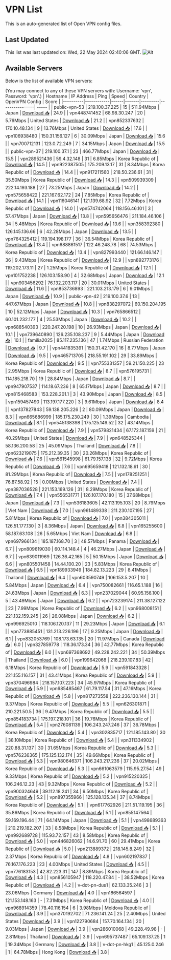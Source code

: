 # VPN List

This is an auto-generated list of Open VPN config files.

## Last Updated

This list was last updated on: Wed, 22 May 2024 02:40:06 GMT.
![Alt](https://repobeats.axiom.co/api/embed/186b98318ef1479477931607c1ad7d823f12451f.svg "Repobeats analytics image")

## Available Servers

Below is the list of available VPN servers:

(You may connect to any of these VPN servers with: Username: 'vpn', Password: 'vpn'.)
| Hostname | IP Address | Ping | Speed | Country | OpenVPN Config | Score |
|----------|------------|------|-------|---------|----------------| ----- |
| public-vpn-53 | 219.100.37.225 | 15 | 511.94Mbps | Japan | [Download 📥](./configs/server_0_JP.ovpn) | 24.9 |
| vpn448741452 | 68.98.30.247 | 20 | 5.76Mbps | United States | [Download 📥](./configs/server_1_US.ovpn) | 21.2 |
| vpn852337632 | 170.10.48.134 | 9 | 13.76Mbps | United States | [Download 📥](./configs/server_2_US.ovpn) | 17.6 |
| vpn106938480 | 150.31.156.127 | 6 | 30.09Mbps | Japan | [Download 📥](./configs/server_3_JP.ovpn) | 15.6 |
| vpn700712131 | 123.0.72.249 | 7 | 34.15Mbps | Japan | [Download 📥](./configs/server_4_JP.ovpn) | 15.5 |
| public-vpn-37 | 219.100.37.1 | 23 | 466.77Mbps | Japan | [Download 📥](./configs/server_5_JP.ovpn) | 15.5 |
| vpn289521436 | 59.4.32.148 | 31 | 6.85Mbps | Korea Republic of | [Download 📥](./configs/server_6_KR.ovpn) | 14.5 |
| vpn922387505 | 175.209.13.17 | 31 | 8.34Mbps | Korea Republic of | [Download 📥](./configs/server_7_KR.ovpn) | 14.4 |
| vpn917211560 | 218.50.236.61 | 31 | 35.50Mbps | Korea Republic of | [Download 📥](./configs/server_8_KR.ovpn) | 14.3 |
| vpn509939309 | 222.14.193.188 | 27 | 73.25Mbps | Japan | [Download 📥](./configs/server_9_JP.ovpn) | 14.2 |
| vpn575658422 | 221.167.62.172 | 24 | 7.85Mbps | Korea Republic of | [Download 📥](./configs/server_10_KR.ovpn) | 14.1 |
| vpn116046141 | 121.139.68.92 | 32 | 7.72Mbps | Korea Republic of | [Download 📥](./configs/server_11_KR.ovpn) | 14.0 |
| vpn574742064 | 118.156.46.101 | 3 | 57.47Mbps | Japan | [Download 📥](./configs/server_12_JP.ovpn) | 13.8 |
| vpn595656476 | 211.184.46.106 | 34 | 5.48Mbps | Korea Republic of | [Download 📥](./configs/server_13_KR.ovpn) | 13.6 |
| vpn358392380 | 126.145.136.66 | 6 | 42.28Mbps | Japan | [Download 📥](./configs/server_14_JP.ovpn) | 13.5 |
| vpn764325412 | 119.194.198.177 | 36 | 36.54Mbps | Korea Republic of | [Download 📥](./configs/server_15_KR.ovpn) | 13.4 |
| vpn688861517 | 122.46.248.78 | 68 | 74.53Mbps | Korea Republic of | [Download 📥](./configs/server_16_KR.ovpn) | 13.4 |
| vpn827993440 | 121.66.146.147 | 36 | 9.43Mbps | Korea Republic of | [Download 📥](./configs/server_17_KR.ovpn) | 12.9 |
| vpn892773176 | 119.202.173.11 | 27 | 1.25Mbps | Korea Republic of | [Download 📥](./configs/server_18_KR.ovpn) | 12.1 |
| vpn101752238 | 126.103.158.90 | 4 | 32.68Mbps | Japan | [Download 📥](./configs/server_19_JP.ovpn) | 12.1 |
| vpn903456292 | 76.132.203.117 | 20 | 30.01Mbps | United States | [Download 📥](./configs/server_20_US.ovpn) | 11.6 |
| vpn853736893 | 221.103.213.179 | 6 | 9.01Mbps | Japan | [Download 📥](./configs/server_21_JP.ovpn) | 10.9 |
| public-vpn-42 | 219.100.37.6 | 13 | 447.67Mbps | Japan | [Download 📥](./configs/server_22_JP.ovpn) | 10.8 |
| vpn838297072 | 60.150.204.195 | 10 | 52.12Mbps | Japan | [Download 📥](./configs/server_23_JP.ovpn) | 10.3 |
| vpn765866512 | 60.101.232.177 | 4 | 25.53Mbps | Japan | [Download 📥](./configs/server_24_JP.ovpn) | 10.2 |
| vpn688540393 | 220.247.20.198 | 10 | 26.93Mbps | Japan | [Download 📥](./configs/server_25_JP.ovpn) | 10.1 |
| vpn739640890 | 126.235.108.237 | 9 | 5.44Mbps | Japan | [Download 📥](./configs/server_26_JP.ovpn) | 10.1 |
| familia2025 | 85.117.235.136 | 47 | 1.74Mbps | Russian Federation | [Download 📥](./configs/server_27_RU.ovpn) | 9.7 |
| vpn441835391 | 150.31.42.170 | 16 | 8.77Mbps | Japan | [Download 📥](./configs/server_28_JP.ovpn) | 9.5 |
| vpn465713705 | 218.55.191.102 | 29 | 33.89Mbps | Korea Republic of | [Download 📥](./configs/server_29_KR.ovpn) | 9.5 |
| vpn755331357 | 59.21.150.225 | 23 | 2.95Mbps | Korea Republic of | [Download 📥](./configs/server_30_KR.ovpn) | 8.7 |
| vpn576195731 | 114.185.218.70 | 19 | 28.84Mbps | Japan | [Download 📥](./configs/server_31_JP.ovpn) | 8.7 |
| vpn947907537 | 114.18.67.236 | 8 | 65.17Mbps | Japan | [Download 📥](./configs/server_32_JP.ovpn) | 8.7 |
| vpn815468583 | 153.228.201.1 | 3 | 43.90Mbps | Japan | [Download 📥](./configs/server_33_JP.ovpn) | 8.5 |
| vpn159457490 | 113.197.177.220 | 3 | 9.61Mbps | Japan | [Download 📥](./configs/server_34_JP.ovpn) | 8.4 |
| vpn137827843 | 59.138.205.226 | 2 | 80.09Mbps | Japan | [Download 📥](./configs/server_35_JP.ovpn) | 8.3 |
| vpn665686999 | 185.175.230.249 | 30 | 1.39Mbps | Cambodia | [Download 📥](./configs/server_36_KH.ovpn) | 8.1 |
| vpn545138398 | 175.125.149.52 | 32 | 43.14Mbps | Korea Republic of | [Download 📥](./configs/server_37_KR.ovpn) | 7.9 |
| vpn579821434 | 67.172.187.159 | 21 | 40.29Mbps | United States | [Download 📥](./configs/server_38_US.ovpn) | 7.9 |
| vpn648525344 | 58.136.200.58 | 25 | 45.09Mbps | Thailand | [Download 📥](./configs/server_39_TH.ovpn) | 7.8 |
| vpn623219075 | 175.212.39.35 | 30 | 20.26Mbps | Korea Republic of | [Download 📥](./configs/server_40_KR.ovpn) | 7.6 |
| vpn561545998 | 61.79.157.138 | 32 | 9.72Mbps | Korea Republic of | [Download 📥](./configs/server_41_KR.ovpn) | 7.6 |
| vpn695659418 | 121.132.18.61 | 30 | 81.29Mbps | Korea Republic of | [Download 📥](./configs/server_42_KR.ovpn) | 7.5 |
| vpn178251251 | 76.87.58.92 | 15 | 0.00Mbps | United States | [Download 📥](./configs/server_43_US.ovpn) | 7.4 |
| vpn387036528 | 221.153.169.126 | 31 | 8.29Mbps | Korea Republic of | [Download 📥](./configs/server_44_KR.ovpn) | 7.4 |
| vpn556531771 | 126.107.170.180 | 15 | 37.68Mbps | Japan | [Download 📥](./configs/server_45_JP.ovpn) | 7.3 |
| vpn536183605 | 42.113.195.103 | 20 | 8.79Mbps | Viet Nam | [Download 📥](./configs/server_46_VN.ovpn) | 7.0 |
| vpn961489338 | 211.230.107.195 | 27 | 5.81Mbps | Korea Republic of | [Download 📥](./configs/server_47_KR.ovpn) | 7.0 |
| vpn384305011 | 126.51.177.130 | 3 | 8.36Mbps | Japan | [Download 📥](./configs/server_48_JP.ovpn) | 6.8 |
| vpn165255600 | 58.187.63.108 | 26 | 5.65Mbps | Viet Nam | [Download 📥](./configs/server_49_VN.ovpn) | 6.8 |
| vpn697966134 | 185.187.168.70 | 3 | 48.57Mbps | Panama | [Download 📥](./configs/server_50_PA.ovpn) | 6.7 |
| vpn809619030 | 60.114.148.4 | 4 | 46.27Mbps | Japan | [Download 📥](./configs/server_51_JP.ovpn) | 6.7 |
| vpn639011969 | 126.36.42.165 | 5 | 50.15Mbps | Japan | [Download 📥](./configs/server_52_JP.ovpn) | 6.6 |
| vpn805501458 | 14.44.100.20 | 23 | 5.83Mbps | Korea Republic of | [Download 📥](./configs/server_53_KR.ovpn) | 6.5 |
| vpn189933949 | 184.82.13.223 | 29 | 8.41Mbps | Thailand | [Download 📥](./configs/server_54_TH.ovpn) | 6.4 |
| vpn603590749 | 106.153.5.207 | 10 | 5.84Mbps | Japan | [Download 📥](./configs/server_55_JP.ovpn) | 6.4 |
| vpn750082661 | 116.65.1.188 | 16 | 24.63Mbps | Japan | [Download 📥](./configs/server_56_JP.ovpn) | 6.3 |
| vpn237029044 | 60.95.156.100 | 5 | 43.49Mbps | Japan | [Download 📥](./configs/server_57_JP.ovpn) | 6.2 |
| vpn723239174 | 211.38.127.122 | 23 | 7.99Mbps | Korea Republic of | [Download 📥](./configs/server_58_KR.ovpn) | 6.2 |
| vpn968008151 | 221.132.159.245 | 26 | 26.08Mbps | Japan | [Download 📥](./configs/server_59_JP.ovpn) | 6.2 |
| vpn996925010 | 118.106.120.137 | 11 | 29.23Mbps | Japan | [Download 📥](./configs/server_60_JP.ovpn) | 6.1 |
| vpn773885451 | 131.213.226.196 | 17 | 9.25Mbps | Japan | [Download 📥](./configs/server_61_JP.ovpn) | 6.1 |
| vpn832053769 | 108.173.63.135 | 20 | 11.97Mbps | Canada | [Download 📥](./configs/server_62_CA.ovpn) | 6.0 |
| vpn327859778 | 118.36.173.34 | 36 | 42.77Mbps | Korea Republic of | [Download 📥](./configs/server_63_KR.ovpn) | 6.0 |
| vpn697368692 | 49.228.242.221 | 34 | 50.39Mbps | Thailand | [Download 📥](./configs/server_64_TH.ovpn) | 6.0 |
| vpn199642068 | 218.239.107.83 | 42 | 6.18Mbps | Korea Republic of | [Download 📥](./configs/server_65_KR.ovpn) | 5.9 |
| vpn591843328 | 221.155.116.157 | 31 | 43.41Mbps | Korea Republic of | [Download 📥](./configs/server_66_KR.ovpn) | 5.9 |
| vpn370496984 | 218.157.107.223 | 34 | 45.97Mbps | Korea Republic of | [Download 📥](./configs/server_67_KR.ovpn) | 5.9 |
| vpn685485467 | 61.79.117.54 | 31 | 47.16Mbps | Korea Republic of | [Download 📥](./configs/server_68_KR.ovpn) | 5.8 |
| vpn817273558 | 222.236.130.144 | 31 | 9.37Mbps | Korea Republic of | [Download 📥](./configs/server_69_KR.ovpn) | 5.5 |
| vpn626301871 | 210.221.50.5 | 36 | 9.47Mbps | Korea Republic of | [Download 📥](./configs/server_70_KR.ovpn) | 5.5 |
| vpn854183734 | 175.197.218.101 | 36 | 19.76Mbps | Korea Republic of | [Download 📥](./configs/server_71_KR.ovpn) | 5.4 |
| vpn276081139 | 106.243.247.246 | 37 | 36.78Mbps | Korea Republic of | [Download 📥](./configs/server_72_KR.ovpn) | 5.4 |
| vpn302835717 | 121.185.143.80 | 30 | 38.10Mbps | Korea Republic of | [Download 📥](./configs/server_73_KR.ovpn) | 5.4 |
| vpn311334902 | 220.88.31.137 | 30 | 31.65Mbps | Korea Republic of | [Download 📥](./configs/server_74_KR.ovpn) | 5.3 |
| vpn576236365 | 175.125.132.174 | 35 | 49.66Mbps | Korea Republic of | [Download 📥](./configs/server_75_KR.ovpn) | 5.3 |
| vpn980646371 | 106.243.217.236 | 37 | 20.02Mbps | Korea Republic of | [Download 📥](./configs/server_76_KR.ovpn) | 5.3 |
| vpn661063579 | 115.95.27.54 | 49 | 9.33Mbps | Korea Republic of | [Download 📥](./configs/server_77_KR.ovpn) | 5.2 |
| vpn915220325 | 106.246.12.23 | 43 | 9.32Mbps | Korea Republic of | [Download 📥](./configs/server_78_KR.ovpn) | 5.2 |
| vpn900324649 | 39.112.18.241 | 34 | 9.50Mbps | Korea Republic of | [Download 📥](./configs/server_79_KR.ovpn) | 5.2 |
| vpn897355966 | 125.128.135.34 | 37 | 8.74Mbps | Korea Republic of | [Download 📥](./configs/server_80_KR.ovpn) | 5.1 |
| vpn617762926 | 211.51.119.195 | 36 | 35.86Mbps | Korea Republic of | [Download 📥](./configs/server_81_KR.ovpn) | 5.1 |
| vpn855147564 | 59.169.196.44 | 71 | 64.14Mbps | Japan | [Download 📥](./configs/server_82_JP.ovpn) | 5.1 |
| vpn498689363 | 210.219.182.207 | 33 | 8.58Mbps | Korea Republic of | [Download 📥](./configs/server_83_KR.ovpn) | 5.1 |
| vpn992689728 | 115.93.72.157 | 43 | 8.58Mbps | Korea Republic of | [Download 📥](./configs/server_84_KR.ovpn) | 5.0 |
| vpn446826062 | 14.6.91.70 | 60 | 29.41Mbps | Korea Republic of | [Download 📥](./configs/server_85_KR.ovpn) | 5.0 |
| vpn213889372 | 218.145.8.249 | 32 | 2.37Mbps | Korea Republic of | [Download 📥](./configs/server_86_KR.ovpn) | 4.8 |
| vpn602197837 | 76.167.176.223 | 23 | 4.00Mbps | United States | [Download 📥](./configs/server_87_US.ovpn) | 4.5 |
| vpn776183153 | 42.82.223.31 | 147 | 8.89Mbps | Korea Republic of | [Download 📥](./configs/server_88_KR.ovpn) | 4.3 |
| vpn856105947 | 118.220.47.84 | - | 38.52Mbps | Korea Republic of | [Download 📥](./configs/server_89_KR.ovpn) | 4.2 |
| v-dot-pn-dus1 | 62.133.35.246 | 3 | 23.06Mbps | Germany | [Download 📥](./configs/server_90_DE.ovpn) | 4.0 |
| vpn186564597 | 121.153.148.163 | - | 7.31Mbps | Korea Republic of | [Download 📥](./configs/server_91_KR.ovpn) | 4.0 |
| vpn968914359 | 78.40.116.154 | 6 | 3.98Mbps | Moldova Republic of | [Download 📥](./configs/server_92_MD.ovpn) | 3.9 |
| vpn370192702 | 71.236.141.24 | 25 | 2.40Mbps | United States | [Download 📥](./configs/server_93_US.ovpn) | 3.9 |
| vpn122790684 | 157.70.164.134 | 20 | 9.03Mbps | Japan | [Download 📥](./configs/server_94_JP.ovpn) | 3.9 |
| vpn286010068 | 49.228.49.98 | - | 2.81Mbps | Thailand | [Download 📥](./configs/server_95_TH.ovpn) | 3.9 |
| vpn695737487 | 65.109.137.25 | 1 | 19.34Mbps | Germany | [Download 📥](./configs/server_96_DE.ovpn) | 3.8 |
| v-dot-pn-hkg1 | 45.125.0.246 | 1 | 64.78Mbps | Hong Kong | [Download 📥](./configs/server_97_HK.ovpn) | 3.8 |
